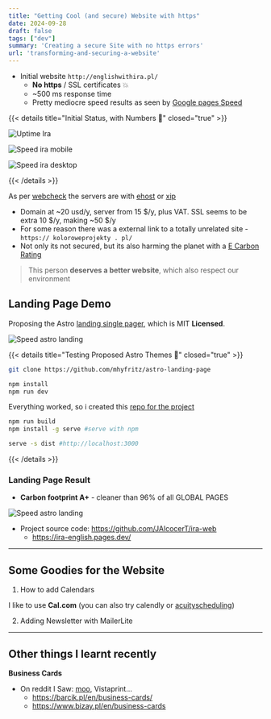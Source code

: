 ```yaml
---
title: "Getting Cool (and secure) Website with https"
date: 2024-09-28
draft: false
tags: ["dev"]
summary: 'Creating a secure Site with no https errors'
url: 'transforming-and-securing-a-website'
---
```


* Initial website `http://englishwithira.pl/`
    * **No https** / SSL certificates 💥
    * ~500 ms response time
    * Pretty mediocre speed results as seen by [Google pages Speed](https://pagespeed.web.dev/analysis/http-englishwithira-pl/fxrli277be?form_factor=mobile)

<!-- Iryna Valovych
valovych.iryna@gmail.com -->

{{< details title="Initial Status, with Numbers 📌" closed="true" >}}

![Uptime Ira](/blog_img/web/success4-ira/uptime-ira.png)

![Speed ira mobile](/blog_img/web/success4-ira/ira_mobile.png)

![Speed ira desktop](/blog_img/web/success4-ira/ira_desktop.png)

{{< /details >}}


As per [webcheck](https://web-check.xyz/check/http%3A%2F%2Fenglishwithira.pl%2F) the servers are with [ehost](https://ehost.pl/) or [xip](https://www.xip.pl/cennik.php)
* Domain at ~20 usd/y, server from 15 $/y, plus VAT. SSL seems to be extra 10 $/y, making ~50 $/y
* For some reason there was a external link to a totally unrelated site - `https:// koloroweprojekty . pl/` 
* Not only its not secured, but its also harming the planet with a [E Carbon Rating](https://www.websitecarbon.com/website/englishwithira-pl/)

> This person **deserves a better website**, which also respect our environment

## Landing Page Demo

Proposing the Astro [landing single pager](https://github.com/mhyfritz/astro-landing-page), which is MIT **Licensed**.

![Speed astro landing](/blog_img/web/success4-ira/ira_demo_astro_pagesspeed.png)

{{< details title="Testing Proposed Astro Themes 📌" closed="true" >}}

```sh
git clone https://github.com/mhyfritz/astro-landing-page

npm install
npm run dev
```

Everything worked, so i created this [repo for the project](https://github.com/JAlcocerT/morita-web)


```sh
npm run build
npm install -g serve #serve with npm

serve -s dist #http://localhost:3000
```
{{< /details >}}

### Landing Page Result

* **Carbon footprint A+** - cleaner than 96% of all GLOBAL PAGES

![Speed astro landing](/blog_img/web/success4-ira/ira_demo_carbon_aplus.png)


* Project source code: https://github.com/JAlcocerT/ira-web
  * <https://ira-english.pages.dev/>

---


## Some Goodies for the Website

1. How to add Calendars

I like to use **Cal.com** (you can also try calendly or [acuityscheduling](https://es.acuityscheduling.com/))

2. Adding Newsletter with MailerLite

---

## Other things I learnt recently

**Business Cards**

* On reddit I Saw: [moo](https://www.moo.com/us/), Vistaprint...
    * https://barcik.pl/en/business-cards/
    * https://www.bizay.pl/en/business-cards